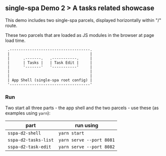 ## single-spa Demo 2 > A tasks related showcase

This demo includes two single-spa parcels, displayed horizontally within "/" route.

These two parcels that are loaded as JS modules in the browser at page load time.

```
 .------------------------------------.
 |                                    |
 |      .-------.   .-----------.     |
 |      | Tasks |   | Task Edit |     |
 |      '-------'   '-----------'     |
 |                                    |
 |                                    |
 | App Shell (single-spa root config) |
 '------------------------------------'
```

### Run

Two start all three parts - the app shell and the two parcels - use these (as examples using `yarn`):

| part                 | run using                |
| -------------------- | ------------------------ |
| `sspa-d2-shell`      | `yarn start`             |
| `sspa-d2-tasks-list` | `yarn serve --port 8081` |
| `sspa-d2-task-edit`  | `yarn serve --port 8082` |

<br/>
